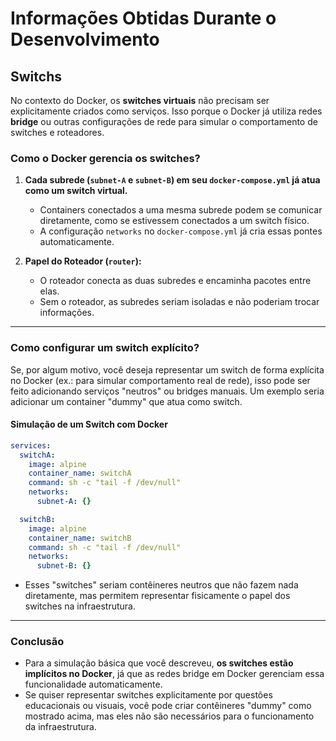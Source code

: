 # Informações Obtidas Durante o Desenvolvimento

## Switchs

No contexto do Docker, os **switches virtuais** não precisam ser explicitamente criados como serviços. Isso porque o Docker já utiliza redes **bridge** ou outras configurações de rede para simular o comportamento de switches e roteadores.

### **Como o Docker gerencia os switches?**

1. **Cada subrede (`subnet-A` e `subnet-B`) em seu `docker-compose.yml` já atua como um switch virtual.**
   - Containers conectados a uma mesma subrede podem se comunicar diretamente, como se estivessem conectados a um switch físico.
   - A configuração `networks` no `docker-compose.yml` já cria essas pontes automaticamente.

2. **Papel do Roteador (`router`):**
   - O roteador conecta as duas subredes e encaminha pacotes entre elas.
   - Sem o roteador, as subredes seriam isoladas e não poderiam trocar informações.

---

### **Como configurar um switch explícito?**

Se, por algum motivo, você deseja representar um switch de forma explícita no Docker (ex.: para simular comportamento real de rede), isso pode ser feito adicionando serviços "neutros" ou bridges manuais. Um exemplo seria adicionar um container "dummy" que atua como switch.

#### **Simulação de um Switch com Docker**

```yaml
services:
  switchA:
    image: alpine
    container_name: switchA
    command: sh -c "tail -f /dev/null"
    networks:
      subnet-A: {}

  switchB:
    image: alpine
    container_name: switchB
    command: sh -c "tail -f /dev/null"
    networks:
      subnet-B: {}
```

- Esses "switches" seriam contêineres neutros que não fazem nada diretamente, mas permitem representar fisicamente o papel dos switches na infraestrutura.

---

### **Conclusão**

- Para a simulação básica que você descreveu, **os switches estão implícitos no Docker**, já que as redes bridge em Docker gerenciam essa funcionalidade automaticamente.
- Se quiser representar switches explicitamente por questões educacionais ou visuais, você pode criar contêineres "dummy" como mostrado acima, mas eles não são necessários para o funcionamento da infraestrutura.
